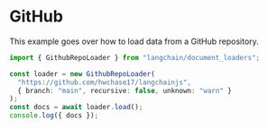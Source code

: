 # GitHub

This example goes over how to load data from a GitHub repository.

```typescript
import { GithubRepoLoader } from "langchain/document_loaders";

const loader = new GithubRepoLoader(
  "https://github.com/hwchase17/langchainjs",
  { branch: "main", recursive: false, unknown: "warn" }
);
const docs = await loader.load();
console.log({ docs });
```
